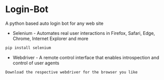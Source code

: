 # Login-Bot
A python based auto login bot for any web site
- Selenium - Automates real user interactions in Firefox, Safari, Edge, Chrome, Internet Explorer and more
```python
pip install selenium
```
- Webdriver - A remote control interface that enables introspection and control of user agents
```
Download the respective webdriver for the browser you like
```
